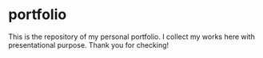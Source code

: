 # portfolio
This is the repository of my personal portfolio.
I collect my works here with presentational purpose.
Thank you for checking!

